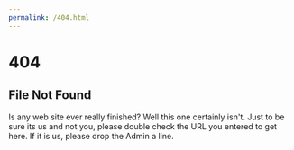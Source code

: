 ```yaml
---
permalink: /404.html
---
```

# 404
## File Not Found

Is any web site ever really finished? Well this one certainly isn't. Just to be sure its us and not you, please double check the URL you entered to get here. If it is us, please drop the Admin a line.
